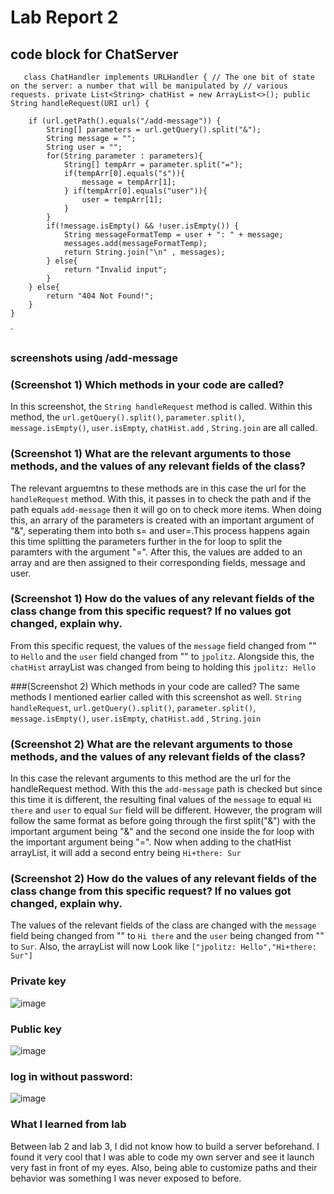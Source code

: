 # Lab Report 2

## code block for ChatServer

`   class ChatHandler implements URLHandler {
    // The one bit of state on the server: a number that will be manipulated by
    // various requests.
    private List<String> chatHist = new ArrayList<>();
    public String handleRequest(URI url) {`
        
        if (url.getPath().equals("/add-message")) {
            String[] parameters = url.getQuery().split("&");
            String message = "";
            String user = "";
            for(String parameter : parameters){
                String[] tempArr = parameter.split("=");
                if(tempArr[0].equals("s")){
                    message = tempArr[1];
                } if(tempArr[0].equals("user")){
                    user = tempArr[1];
                }
            }
            if(!message.isEmpty() && !user.isEmpty()) {
                String messageFormatTemp = user + ": " + message;
                messages.add(messageFormatTemp);
                return String.join("\n" , messages);
            } else{
                return "Invalid input";
            }    
        } else{
            return "404 Not Found!";
        }    
    }
  `
### screenshots using /add-message

### (Screenshot 1) Which methods in your code are called?
In this screenshot, the `String handleRequest` method is called. Within this method, the `url.getQuery().split()`, `parameter.split()`, `message.isEmpty()`, `user.isEmpty`, `chatHist.add` , `String.join` are all called.

### (Screenshot 1) What are the relevant arguments to those methods, and the values of any relevant fields of the class?

The relevant arguemtns to these methods are in this case the url for the `handleRequest` method. With this, it passes in to check the path and if the path equals `add-message` then it will go on to check more items. When doing this, an arrary of the parameters is created with an important argument of "&", seperating them into both s=<string> and user=<string>.This process happens again this time splitting the parameters further in the for loop to split the paramters with the argument "=". After this, the values are added to an array and are then assigned to their corresponding fields, message and user. 

### (Screenshot 1) How do the values of any relevant fields of the class change from this specific request? If no values got changed, explain why.

From this specific request, the values of the `message` field changed from "" to `Hello` and the `user` field changed from "" to `jpolitz`. Alongside this, the `chatHist` arrayList was changed from being to holding this `jpolitz: Hello`

###(Screenshot 2) Which methods in your code are called?
The same methods I mentioned earlier called with this screenshot as well. `String handleRequest`, `url.getQuery().split()`, `parameter.split()`, `message.isEmpty()`, `user.isEmpty`, `chatHist.add` , `String.join`

### (Screenshot 2) What are the relevant arguments to those methods, and the values of any relevant fields of the class?

In this case the relevant arguments to this method are the url for the handleRequest method. With this the `add-message` path is checked but since this time it is different, the resulting final values of the `message` to equal `Hi there` and `user` to equal `Sur` field will be different. However, the program will follow the same format as before going through the first split("&") with the important argument being "&" and the second one inside the for loop with the important argument being "=". Now when adding to the chatHist arrayList, it will add a second entry being `Hi+there: Sur`

### (Screenshot 2) How do the values of any relevant fields of the class change from this specific request? If no values got changed, explain why.

The values of the relevant fields of the class are changed with the `message` field being changed from "" to `Hi there` and the `user` being changed from "" to `Sur`. Also, the arrayList will now Look like `["jpolitz: Hello","Hi+there: Sur"]`

### Private key
![image](https://github.com/sur-shah/cse15l-lab-reports/assets/156368641/45f96e34-003a-4249-91e5-0a33ce7a502c)

### Public key
![image](https://github.com/sur-shah/cse15l-lab-reports/assets/156368641/18712236-f0af-434c-bcd3-2b88047c3cec)


### log in without password:
![image](https://github.com/sur-shah/cse15l-lab-reports/assets/156368641/501b32f4-f3a0-4088-b0c4-371dfe12ea0a)



### What I learned from lab
Between lab 2 and lab 3, I did not know how to build a server beforehand. I found it very cool that I was able to code my own server and see it launch very fast in front of my eyes. Also, being able to customize paths and their behavior was something I was never exposed to before.



